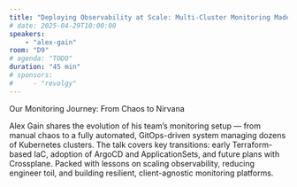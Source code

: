 ```yaml
---
title: "Deploying Observability at Scale: Multi-Cluster Monitoring Made Easy"
# date: 2025-04-29T10:00:00
speakers:
    - "alex-gain"
room: "D9"
# agenda: "TODO"
duration: "45 min"
# sponsors:
#     - "revolgy"
---
```

Our Monitoring Journey: From Chaos to Nirvana

Alex Gain shares the evolution of his team’s monitoring setup — from manual chaos to a fully automated, GitOps-driven system managing dozens of Kubernetes clusters. The talk covers key transitions: early Terraform-based IaC, adoption of ArgoCD and ApplicationSets, and future plans with Crossplane. Packed with lessons on scaling observability, reducing engineer toil, and building resilient, client-agnostic monitoring platforms.
